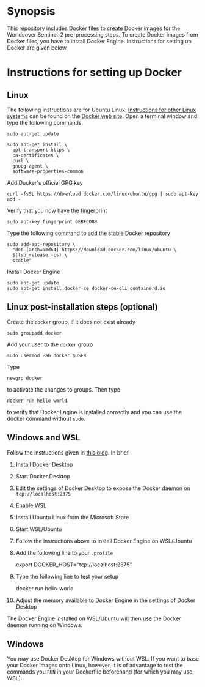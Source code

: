 # Synopsis

This repository includes Docker files to create Docker images for the Worldcover Sentinel-2
pre-processing steps. To create Docker images from Docker files, you have to install Docker
Engine. Instructions for setting up Docker are given below.

# Instructions for setting up Docker

## Linux

The following instructions are for Ubuntu Linux. [Instructions for other Linux systems](https://docs.docker.com/install/) can be found on the [Docker web site](https://docs.docker.com/). Open a terminal window and type the following commands

    sudo apt-get update

    sudo apt-get install \
      apt-transport-https \
      ca-certificates \
      curl \
      gnupg-agent \
      software-properties-common

Add Docker's official GPG key

    curl -fsSL https://download.docker.com/linux/ubuntu/gpg | sudo apt-key add -

Verify that you now have the fingerprint

    sudo apt-key fingerprint 0EBFCD88

Type the following command to add the stable Docker repository

    sudo add-apt-repository \
      "deb [arch=amd64] https://download.docker.com/linux/ubuntu \
      $(lsb_release -cs) \
      stable"

Install Docker Engine

    sudo apt-get update
    sudo apt-get install docker-ce docker-ce-cli containerd.io

## Linux post-installation steps (optional)

Create  the `docker` group, if it does not exist already

    sudo groupadd docker

Add your user to the `docker` group

    sudo usermod -aG docker $USER

Type

    newgrp docker

to activate the changes to groups. Then type

    docker run hello-world

to verify that Docker Engine is installed correctly and you can use the
docker command without `sudo`.

## Windows and WSL

Follow the instructions given in [this blog](https://nickjanetakis.com/blog/setting-up-docker-for-windows-and-wsl-to-work-flawlessly). In brief

1. Install Docker Desktop
2. Start Docker Desktop
3. Edit the settings of Docker Desktop to expose the Docker daemon on `tcp://localhost:2375` 
4. Enable WSL
5. Install Ubuntu Linux from the Microsoft Store
6. Start WSL/Ubuntu
6. Follow the instructions above to install Docker Engine on WSL/Ubuntu
7. Add the following line to your `.profile`

    export DOCKER_HOST="tcp://localhost:2375"

8. Type the following line to test your setup

    docker run hello-world
    
9. Adjust the memory available to Docker Engine in the settings of Docker Desktop 

The Docker Engine installed on WSL/Ubuntu will then use the Docker daemon running on Windows.

## Windows

You may use Docker Desktop for Windows without WSL. If you want to base your Docker images onto Linux, however, it is of advantage to test the commands you `RUN` in your Dockerfile beforehand (for which you may use WSL).
